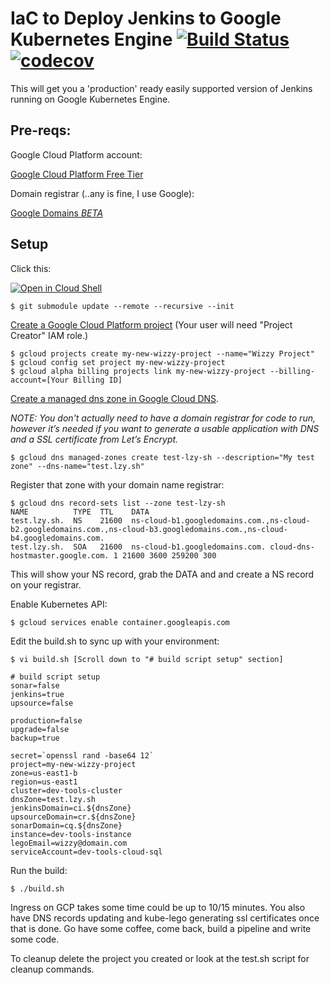 # IaC to Deploy Jenkins to Google Kubernetes Engine [![Build Status](https://travis-ci.org/lzysh/ops-gke-jenkins.svg?branch=master)](https://travis-ci.org/lzysh/ops-gke-jenkins) [![codecov](https://codecov.io/gh/lzysh/ops-gke-jenkins/branch/master/graph/badge.svg)](https://codecov.io/gh/lzysh/ops-gke-jenkins)

This will get you a 'production' ready easily supported version of Jenkins running on Google Kubernetes Engine.

## Pre-reqs:
Google Cloud Platform account:

[Google Cloud Platform Free Tier](https://cloud.google.com/free)

Domain registrar (..any is fine, I use Google):

[Google Domains *BETA*](https://domains.google/#/)

## Setup
Click this:

[![Open in Cloud Shell](http://gstatic.com/cloudssh/images/open-btn.png)](https://console.cloud.google.com/cloudshell/open?git_repo=https://github.com/lzysh/ops-IaC.git&page=shell)
```none
$ git submodule update --remote --recursive --init
```

[Create a Google Cloud Platform project](https://cloud.google.com/resource-manager/docs/creating-managing-projects#creating_a_project)
(Your user will need "Project Creator" IAM role.)
```none
$ gcloud projects create my-new-wizzy-project --name="Wizzy Project"
$ gcloud config set project my-new-wizzy-project
$ gcloud alpha billing projects link my-new-wizzy-project --billing-account=[Your Billing ID]
```

[Create a managed dns zone in Google Cloud DNS](https://cloud.google.com/dns/quickstart#create_a_managed_zone_and_a_record).

*NOTE: You don't actually need to have a domain registrar for code to run, however it’s needed if you want to generate a usable application with DNS and a SSL certificate from Let’s Encrypt.*
```none
$ gcloud dns managed-zones create test-lzy-sh --description="My test zone" --dns-name="test.lzy.sh"
```

Register that zone with your domain name registrar: 
```none
$ gcloud dns record-sets list --zone test-lzy-sh
NAME          TYPE  TTL    DATA
test.lzy.sh.  NS    21600  ns-cloud-b1.googledomains.com.,ns-cloud-b2.googledomains.com.,ns-cloud-b3.googledomains.com.,ns-cloud-b4.googledomains.com.
test.lzy.sh.  SOA   21600  ns-cloud-b1.googledomains.com. cloud-dns-hostmaster.google.com. 1 21600 3600 259200 300
```
This will show your NS record, grab the DATA and and create a NS record on your registrar. 

Enable Kubernetes API:
```none
$ gcloud services enable container.googleapis.com
```
Edit the build.sh to sync up with your environment:
```none
$ vi build.sh [Scroll down to "# build script setup" section]

# build script setup
sonar=false
jenkins=true
upsource=false

production=false
upgrade=false
backup=true

secret=`openssl rand -base64 12`
project=my-new-wizzy-project
zone=us-east1-b
region=us-east1
cluster=dev-tools-cluster
dnsZone=test.lzy.sh
jenkinsDomain=ci.${dnsZone}
upsourceDomain=cr.${dnsZone}
sonarDomain=cq.${dnsZone}
instance=dev-tools-instance
legoEmail=wizzy@domain.com
serviceAccount=dev-tools-cloud-sql
```

Run the build:
```none
$ ./build.sh
```
Ingress on GCP takes some time could be up to 10/15 minutes. You also have DNS records updating and kube-lego generating ssl certificates once that is done. Go have some coffee, come back, build a pipeline and write some code.

To cleanup delete the project you created or look at the test.sh script for cleanup commands.
